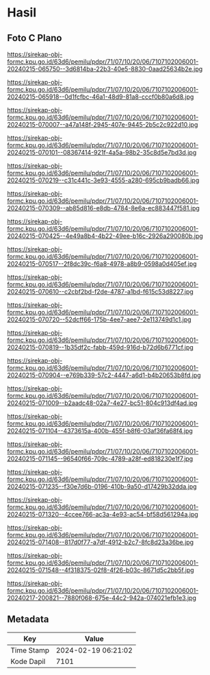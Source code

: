 # Hasil

## Foto C Plano

https://sirekap-obj-formc.kpu.go.id/63d6/pemilu/pdpr/71/07/10/20/06/7107102006001-20240215-065750--3d6814ba-22b3-40e5-8830-0aad25634b2e.jpg

https://sirekap-obj-formc.kpu.go.id/63d6/pemilu/pdpr/71/07/10/20/06/7107102006001-20240215-065918--0d1fcfbc-46a1-48d9-81a8-cccf0b80a6d8.jpg

https://sirekap-obj-formc.kpu.go.id/63d6/pemilu/pdpr/71/07/10/20/06/7107102006001-20240215-070007--a47a148f-2945-407e-9445-2b5c2c922d10.jpg

https://sirekap-obj-formc.kpu.go.id/63d6/pemilu/pdpr/71/07/10/20/06/7107102006001-20240215-070101--08367414-921f-4a5a-98b2-35c8d5e7bd3d.jpg

https://sirekap-obj-formc.kpu.go.id/63d6/pemilu/pdpr/71/07/10/20/06/7107102006001-20240215-070219--c31c441c-3e93-4555-a280-695cb9badb66.jpg

https://sirekap-obj-formc.kpu.go.id/63d6/pemilu/pdpr/71/07/10/20/06/7107102006001-20240215-070309--ab85d816-e8db-4784-8e6a-ec883447f581.jpg

https://sirekap-obj-formc.kpu.go.id/63d6/pemilu/pdpr/71/07/10/20/06/7107102006001-20240215-070425--4e49a8b4-4b22-49ee-b16c-2926a290080b.jpg

https://sirekap-obj-formc.kpu.go.id/63d6/pemilu/pdpr/71/07/10/20/06/7107102006001-20240215-070517--2f8dc39c-f6a8-4978-a8b9-0598a0d405ef.jpg

https://sirekap-obj-formc.kpu.go.id/63d6/pemilu/pdpr/71/07/10/20/06/7107102006001-20240215-070610--c2cbf2bd-f2de-4787-a1bd-f615c53d8227.jpg

https://sirekap-obj-formc.kpu.go.id/63d6/pemilu/pdpr/71/07/10/20/06/7107102006001-20240215-070720--52dcff66-175b-4ee7-aee7-2e113749d1c1.jpg

https://sirekap-obj-formc.kpu.go.id/63d6/pemilu/pdpr/71/07/10/20/06/7107102006001-20240215-070819--1b35df2c-fabb-459d-916d-b72d6b6771cf.jpg

https://sirekap-obj-formc.kpu.go.id/63d6/pemilu/pdpr/71/07/10/20/06/7107102006001-20240215-070904--e769b339-57c2-4447-a6d1-b4b20653b8fd.jpg

https://sirekap-obj-formc.kpu.go.id/63d6/pemilu/pdpr/71/07/10/20/06/7107102006001-20240215-071009--b2aadc48-02a7-4e27-bc51-804c913df4ad.jpg

https://sirekap-obj-formc.kpu.go.id/63d6/pemilu/pdpr/71/07/10/20/06/7107102006001-20240215-071104--4373615a-400b-455f-b8f6-03af36fa68f4.jpg

https://sirekap-obj-formc.kpu.go.id/63d6/pemilu/pdpr/71/07/10/20/06/7107102006001-20240215-071145--96540f66-709c-4789-a28f-ed818230e1f7.jpg

https://sirekap-obj-formc.kpu.go.id/63d6/pemilu/pdpr/71/07/10/20/06/7107102006001-20240215-071235--f30e7d6b-0196-410b-9a50-d17429b32dda.jpg

https://sirekap-obj-formc.kpu.go.id/63d6/pemilu/pdpr/71/07/10/20/06/7107102006001-20240215-071320--4ccee766-ac3a-4e93-ac54-bf58d561294a.jpg

https://sirekap-obj-formc.kpu.go.id/63d6/pemilu/pdpr/71/07/10/20/06/7107102006001-20240215-071408--817d0f77-a7df-4912-b2c7-8fc8d23a36be.jpg

https://sirekap-obj-formc.kpu.go.id/63d6/pemilu/pdpr/71/07/10/20/06/7107102006001-20240215-071548--4f318375-02f8-4f26-b03c-8671d5c2bb5f.jpg

https://sirekap-obj-formc.kpu.go.id/63d6/pemilu/pdpr/71/07/10/20/06/7107102006001-20240217-200821--7880f068-675e-44c2-942a-074021efb1e3.jpg


## Metadata

| Key        | Value               |
| ---------- | ------------------- |
| Time Stamp | 2024-02-19 06:21:02 |
| Kode Dapil | 7101                |



